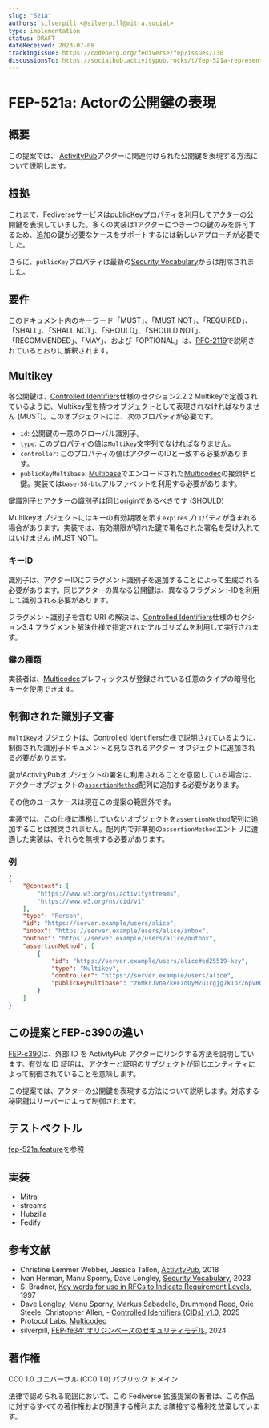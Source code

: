 ```yaml
---
slug: "521a"
authors: silverpill <@silverpill@mitra.social>
type: implementation
status: DRAFT
dateReceived: 2023-07-08
trackingIssue: https://codeberg.org/fediverse/fep/issues/130
discussionsTo: https://socialhub.activitypub.rocks/t/fep-521a-representing-actors-public-keys/3380
---
```

# FEP-521a: Actorの公開鍵の表現
## 概要
この提案では、 [ActivityPub](https://www.w3.org/TR/activitypub/)アクターに関連付けられた公開鍵を表現する方法について説明します。
## 根拠
これまで、Fediverseサービスは[publicKey](https://w3c-ccg.github.io/security-vocab/#publicKey)プロパティを利用してアクターの公開鍵を表現していました。多くの実装は1アクターにつき一つの鍵のみを許可するため、追加の鍵が必要なケースをサポートするには新しいアプローチが必要でした。

さらに、`publicKey`プロパティは最新の[Security Vocabulary](https://w3c.github.io/vc-data-integrity/vocab/security/vocabulary.html)からは削除されました。
## 要件
このドキュメント内のキーワード「MUST」、「MUST NOT」、「REQUIRED」、「SHALL」、「SHALL NOT」、「SHOULD」、「SHOULD NOT」、「RECOMMENDED」、「MAY」、および「OPTIONAL」は、[RFC-2119](https://tools.ietf.org/html/rfc2119.html)で説明されているとおりに解釈されます。
## Multikey
各公開鍵は、[Controlled Identifiers](https://w3c.github.io/cid/#Multikey)仕様のセクション2.2.2 Multikeyで定義されているように、Multikey型を持つオブジェクトとして表現されなければなりません (MUST)。このオブジェクトには、次のプロパティが必要です。

- `id`: 公開鍵の一意のグローバル識別子。
- `type`: このプロパティの値は`Multikey`文字列でなければなりません。
- `controller`: このプロパティの値はアクターのIDと一致する必要があります。
- `publicKeyMultibase`: [Multibase](https://w3c.github.io/cid/#multibase-0)でエンコードされた[Multicodec](https://github.com/multiformats/multicodec/)の接頭辞と鍵。実装では`base-58-btc`アルファベットを利用する必要があります。

鍵識別子とアクターの識別子は同じ[origin](fep-fe34.md)であるべきです (SHOULD)

Multikeyオブジェクトにはキーの有効期限を示す`expires`プロパティが含まれる場合があります。実装では、有効期限が切れた鍵で署名された署名を受け入れてはいけません (MUST NOT)。
### キーID
識別子は、アクターIDにフラグメント識別子を追加することによって生成される必要があります。同じアクターの異なる公開鍵は、異なるフラグメントIDを利用して識別される必要があります。

フラグメント識別子を含む URI の解決は、[Controlled Identifiers](https://w3c.github.io/cid/#fragment-resolution)仕様のセクション3.4 フラグメント解決仕様で指定されたアルゴリズムを利用して実行されます。
### 鍵の種類
実装者は、[Multicodec](https://github.com/multiformats/multicodec/)プレフィックスが登録されている任意のタイプの暗号化キーを使用できます。
## 制御された識別子文書
`Multikey`オブジェクトは、[Controlled Identifiers](https://w3c.github.io/cid/#Multikey)仕様で説明されているように、制御された識別子ドキュメントと見なされるアクター オブジェクトに追加される必要があります。

鍵がActivityPubオブジェクトの署名に利用されることを意図している場合は、アクターオブジェクトの[`assertionMethod`](https://w3c.github.io/cid/#assertion)配列に追加する必要があります。

その他のユースケースは現在この提案の範囲外です。

実装では、この仕様に準拠していないオブジェクトを`assertionMethod`配列に追加することは推奨されません。配列内で非準拠の`assertionMethod`エントリに遭遇した実装は、それらを無視する必要があります。

### 例
```json
{
    "@context": [
        "https://www.w3.org/ns/activitystreams",
        "https://www.w3.org/ns/cid/v1"
    ],
    "type": "Person",
    "id": "https://server.example/users/alice",
    "inbox": "https://server.example/users/alice/inbox",
    "outbox": "https://server.example/users/alice/outbox",
    "assertionMethod": [
        {
            "id": "https://server.example/users/alice#ed25519-key",
            "type": "Multikey",
            "controller": "https://server.example/users/alice",
            "publicKeyMultibase": "z6MkrJVnaZkeFzdQyMZu1cgjg7k1pZZ6pvBQ7XJPt4swbTQ2"
        }
    ]
}
```
## この提案とFEP-c390の違い
[FEP-c390](fep-c390.md)は、外部 ID を ActivityPub アクターにリンクする方法を説明しています。有効な ID 証明は、アクターと証明のサブジェクトが同じエンティティによって制御されていることを意味します。

この提案では、アクターの公開鍵を表現する方法について説明します。対応する秘密鍵はサーバーによって制御されます。
## テストベクトル
[fep-521a.feature](https://codeberg.org/fediverse/fep/src/branch/main/fep/521a/fep-521a.feature)を参照
## 実装
- Mitra
- streams
- Hubzilla
- Fedify
## 参考文献
- Christine Lemmer Webber, Jessica Tallon, [ActivityPub](https://www.w3.org/TR/activitypub/), 2018
- Ivan Herman, Manu Sporny, Dave Longley, [Security Vocabulary](https://w3c.github.io/vc-data-integrity/vocab/security/vocabulary.html), 2023
- S. Bradner, [Key words for use in RFCs to Indicate Requirement Levels](https://tools.ietf.org/html/rfc2119.html), 1997
- Dave Longley, Manu Sporny, Markus Sabadello, Drummond Reed, Orie Steele, Christopher Allen, - [Controlled Identifiers (CIDs) v1.0](https://w3c.github.io/cid/), 2025
- Protocol Labs, [Multicodec](https://github.com/multiformats/multicodec/)
- silverpill, [FEP-fe34: オリジンベースのセキュリティモデル](fep-fe34.md), 2024
## 著作権
CC0 1.0 ユニバーサル (CC0 1.0) パブリック ドメイン

法律で認められる範囲において、この Fediverse 拡張提案の著者は、この作品に対するすべての著作権および関連する権利または隣接する権利を放棄しています。
